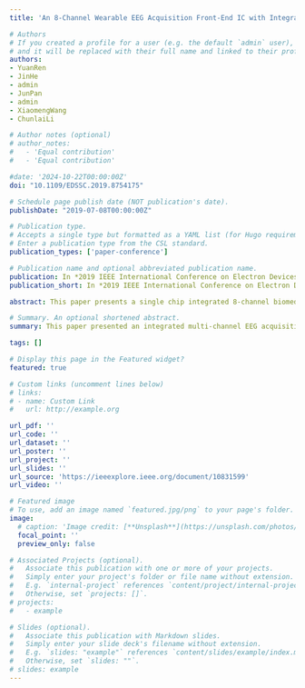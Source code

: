 ```yaml
---
title: 'An 8-Channel Wearable EEG Acquisition Front-End IC with Integrated Multi-Functions'

# Authors
# If you created a profile for a user (e.g. the default `admin` user), write the username (folder name) here
# and it will be replaced with their full name and linked to their profile.
authors:
- YuanRen
- JinHe
- admin
- JunPan
- admin
- XiaomengWang
- ChunlaiLi

# Author notes (optional)
# author_notes:
#   - 'Equal contribution'
#   - 'Equal contribution'

#date: '2024-10-22T00:00:00Z'
doi: "10.1109/EDSSC.2019.8754175"

# Schedule page publish date (NOT publication's date).
publishDate: "2019-07-08T00:00:00Z"

# Publication type.
# Accepts a single type but formatted as a YAML list (for Hugo requirements).
# Enter a publication type from the CSL standard.
publication_types: ['paper-conference']

# Publication name and optional abbreviated publication name.
publication: In *2019 IEEE International Conference on Electron Devices and Solid-State Circuits (EDSSC)*, 2024
publication_short: In *2019 IEEE International Conference on Electron Devices and Solid-State Circuits (EDSSC)*, 2024

abstract: This paper presents a single chip integrated 8-channel biomedical signal readout front-end circuit for wearable EEG acquisition system following a low power and high dynamic range (DR) strategy. The proposed 8-channel hybrid sigma-delta analog-to-digital convertor (HSD-ADC) contains a programmable-gain input interface in the first stage to allow the users to optimize their system with different ranges of input level. The time-interleaving technique is used on the second channel-shared stage for low power dissipation. The prototype chip is designed with 65 nm CMOS technology. Post-layout simulation results show a SNDR of 83.7 dB and 98.5 dB dynamic range with S5 μW power dissipation per channel at 1.2 V operation.

# Summary. An optional shortened abstract.
summary: This paper presented an integrated multi-channel EEG acquisition front-end circuit with embedded PGA, LPF and ADC function. 

tags: []

# Display this page in the Featured widget?
featured: true

# Custom links (uncomment lines below)
# links:
# - name: Custom Link
#   url: http://example.org

url_pdf: ''
url_code: ''
url_dataset: ''
url_poster: ''
url_project: ''
url_slides: ''
url_source: 'https://ieeexplore.ieee.org/document/10831599'
url_video: ''

# Featured image
# To use, add an image named `featured.jpg/png` to your page's folder.
image:
  # caption: 'Image credit: [**Unsplash**](https://unsplash.com/photos/pLCdAaMFLTE)'
  focal_point: ''
  preview_only: false

# Associated Projects (optional).
#   Associate this publication with one or more of your projects.
#   Simply enter your project's folder or file name without extension.
#   E.g. `internal-project` references `content/project/internal-project/index.md`.
#   Otherwise, set `projects: []`.
# projects:
#   - example

# Slides (optional).
#   Associate this publication with Markdown slides.
#   Simply enter your slide deck's filename without extension.
#   E.g. `slides: "example"` references `content/slides/example/index.md`.
#   Otherwise, set `slides: ""`.
# slides: example
---
```


<!-- {{% callout note %}}
Click the _Cite_ button above to demo the feature to enable visitors to import publication metadata into their reference management software.
{{% /callout %}}

{{% callout note %}}
Create your slides in Markdown - click the _Slides_ button to check out the example.
{{% /callout %}} -->

<!-- Add the publication's **full text** or **supplementary notes** here. You can use rich formatting such as including [code, math, and images](https://docs.hugoblox.com/content/writing-markdown-latex/). -->
